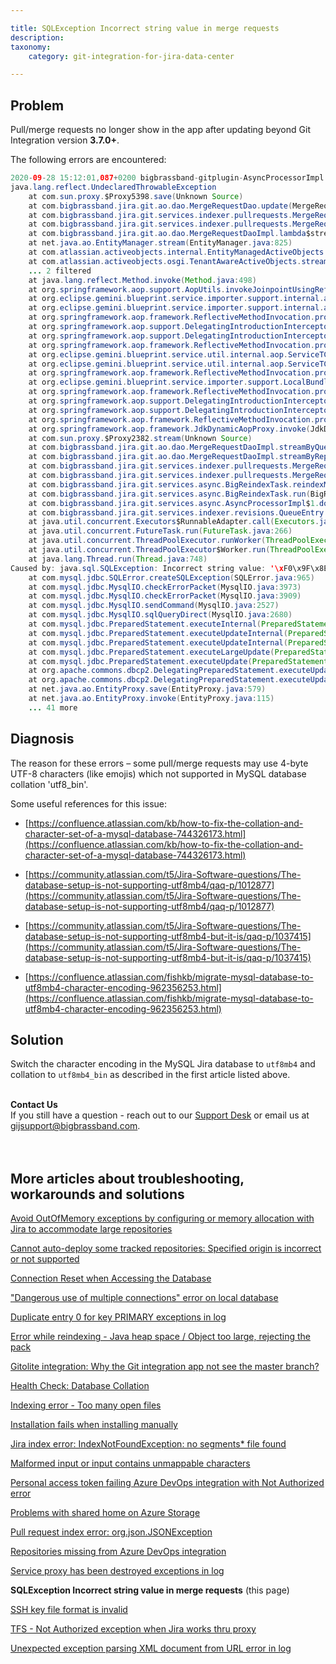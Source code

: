 ```yaml
---

title: SQLException Incorrect string value in merge requests
description:
taxonomy:
    category: git-integration-for-jira-data-center

---
```

## Problem

Pull/merge requests no longer show in the app after updating beyond Git Integration version **3.7.0+**.

The following errors are encountered:

```java
2020-09-28 15:12:01,087+0200 bigbrassband-gitplugin-AsyncProcessorImpl:thread - 0 ERROR      [c.b.j.g.services.async.BigReindexTask] Error retrieving merge/pull requests for repoId = 119
java.lang.reflect.UndeclaredThrowableException
	at com.sun.proxy.$Proxy5398.save(Unknown Source)
	at com.bigbrassband.jira.git.ao.dao.MergeRequestDao.update(MergeRequestDao.java:38)
	at com.bigbrassband.jira.git.services.indexer.pullrequests.MergeRequestRetrieverImpl.updateIfChanged(MergeRequestRetrieverImpl.java:185)
	at com.bigbrassband.jira.git.services.indexer.pullrequests.MergeRequestRetrieverImpl.lambda$updateMergeRequestsFull$2(MergeRequestRetrieverImpl.java:122)
	at com.bigbrassband.jira.git.ao.dao.MergeRequestDaoImpl.lambda$streamByQuery$1(MergeRequestDaoImpl.java:47)
	at net.java.ao.EntityManager.stream(EntityManager.java:825)
	at com.atlassian.activeobjects.internal.EntityManagedActiveObjects.stream(EntityManagedActiveObjects.java:164)
	at com.atlassian.activeobjects.osgi.TenantAwareActiveObjects.stream(TenantAwareActiveObjects.java:316)
	... 2 filtered
	at java.lang.reflect.Method.invoke(Method.java:498)
	at org.springframework.aop.support.AopUtils.invokeJoinpointUsingReflection(AopUtils.java:302)
	at org.eclipse.gemini.blueprint.service.importer.support.internal.aop.ServiceInvoker.doInvoke(ServiceInvoker.java:56)
	at org.eclipse.gemini.blueprint.service.importer.support.internal.aop.ServiceInvoker.invoke(ServiceInvoker.java:60)
	at org.springframework.aop.framework.ReflectiveMethodInvocation.proceed(ReflectiveMethodInvocation.java:179)
	at org.springframework.aop.support.DelegatingIntroductionInterceptor.doProceed(DelegatingIntroductionInterceptor.java:133)
	at org.springframework.aop.support.DelegatingIntroductionInterceptor.invoke(DelegatingIntroductionInterceptor.java:121)
	at org.springframework.aop.framework.ReflectiveMethodInvocation.proceed(ReflectiveMethodInvocation.java:179)
	at org.eclipse.gemini.blueprint.service.util.internal.aop.ServiceTCCLInterceptor.invokeUnprivileged(ServiceTCCLInterceptor.java:70)
	at org.eclipse.gemini.blueprint.service.util.internal.aop.ServiceTCCLInterceptor.invoke(ServiceTCCLInterceptor.java:53)
	at org.springframework.aop.framework.ReflectiveMethodInvocation.proceed(ReflectiveMethodInvocation.java:179)
	at org.eclipse.gemini.blueprint.service.importer.support.LocalBundleContextAdvice.invoke(LocalBundleContextAdvice.java:57)
	at org.springframework.aop.framework.ReflectiveMethodInvocation.proceed(ReflectiveMethodInvocation.java:179)
	at org.springframework.aop.support.DelegatingIntroductionInterceptor.doProceed(DelegatingIntroductionInterceptor.java:133)
	at org.springframework.aop.support.DelegatingIntroductionInterceptor.invoke(DelegatingIntroductionInterceptor.java:121)
	at org.springframework.aop.framework.ReflectiveMethodInvocation.proceed(ReflectiveMethodInvocation.java:179)
	at org.springframework.aop.framework.JdkDynamicAopProxy.invoke(JdkDynamicAopProxy.java:208)
	at com.sun.proxy.$Proxy2382.stream(Unknown Source)
	at com.bigbrassband.jira.git.ao.dao.MergeRequestDaoImpl.streamByQuery(MergeRequestDaoImpl.java:46)
	at com.bigbrassband.jira.git.ao.dao.MergeRequestDaoImpl.streamByRepoId(MergeRequestDaoImpl.java:37)
	at com.bigbrassband.jira.git.services.indexer.pullrequests.MergeRequestRetrieverImpl.updateMergeRequestsFull(MergeRequestRetrieverImpl.java:118)
	at com.bigbrassband.jira.git.services.indexer.pullrequests.MergeRequestRetrieverImpl.updateMergeRequests(MergeRequestRetrieverImpl.java:90)
	at com.bigbrassband.jira.git.services.async.BigReindexTask.reindexMergeRequests(BigReindexTask.java:245)
	at com.bigbrassband.jira.git.services.async.BigReindexTask.run(BigReindexTask.java:133)
	at com.bigbrassband.jira.git.services.async.AsyncProcessorImpl$1.doRun(AsyncProcessorImpl.java:86)
	at com.bigbrassband.jira.git.services.indexer.revisions.QueueEntry.run(QueueEntry.java:90)
	at java.util.concurrent.Executors$RunnableAdapter.call(Executors.java:511)
	at java.util.concurrent.FutureTask.run(FutureTask.java:266)
	at java.util.concurrent.ThreadPoolExecutor.runWorker(ThreadPoolExecutor.java:1149)
	at java.util.concurrent.ThreadPoolExecutor$Worker.run(ThreadPoolExecutor.java:624)
	at java.lang.Thread.run(Thread.java:748)
Caused by: java.sql.SQLException: Incorrect string value: '\xF0\x9F\x8E\x84 C...' for column 'TITLE' at row 1
	at com.mysql.jdbc.SQLError.createSQLException(SQLError.java:965)
	at com.mysql.jdbc.MysqlIO.checkErrorPacket(MysqlIO.java:3973)
	at com.mysql.jdbc.MysqlIO.checkErrorPacket(MysqlIO.java:3909)
	at com.mysql.jdbc.MysqlIO.sendCommand(MysqlIO.java:2527)
	at com.mysql.jdbc.MysqlIO.sqlQueryDirect(MysqlIO.java:2680)
	at com.mysql.jdbc.PreparedStatement.executeInternal(PreparedStatement.java:1858)
	at com.mysql.jdbc.PreparedStatement.executeUpdateInternal(PreparedStatement.java:2079)
	at com.mysql.jdbc.PreparedStatement.executeUpdateInternal(PreparedStatement.java:2013)
	at com.mysql.jdbc.PreparedStatement.executeLargeUpdate(PreparedStatement.java:5104)
	at com.mysql.jdbc.PreparedStatement.executeUpdate(PreparedStatement.java:1998)
	at org.apache.commons.dbcp2.DelegatingPreparedStatement.executeUpdate(DelegatingPreparedStatement.java:98)
	at org.apache.commons.dbcp2.DelegatingPreparedStatement.executeUpdate(DelegatingPreparedStatement.java:98)
	at net.java.ao.EntityProxy.save(EntityProxy.java:579)
	at net.java.ao.EntityProxy.invoke(EntityProxy.java:115)
	... 41 more
```

## Diagnosis

The reason for these errors – some pull/merge requests may use 4-byte UTF-8 characters (like emojis) which not supported in MySQL database collation 'utf8\_bin'.

Some useful references for this issue:

*   [https://confluence.atlassian.com/kb/how-to-fix-the-collation-and-character-set-of-a-mysql-database-744326173.html](https://confluence.atlassian.com/kb/how-to-fix-the-collation-and-character-set-of-a-mysql-database-744326173.html)

*   [https://community.atlassian.com/t5/Jira-Software-questions/The-database-setup-is-not-supporting-utf8mb4/qaq-p/1012877](https://community.atlassian.com/t5/Jira-Software-questions/The-database-setup-is-not-supporting-utf8mb4/qaq-p/1012877)

*   [https://community.atlassian.com/t5/Jira-Software-questions/The-database-setup-is-not-supporting-utf8mb4-but-it-is/qaq-p/1037415](https://community.atlassian.com/t5/Jira-Software-questions/The-database-setup-is-not-supporting-utf8mb4-but-it-is/qaq-p/1037415)

*   [https://confluence.atlassian.com/fishkb/migrate-mysql-database-to-utf8mb4-character-encoding-962356253.html](https://confluence.atlassian.com/fishkb/migrate-mysql-database-to-utf8mb4-character-encoding-962356253.html)


## Solution

Switch the character encoding in the MySQL Jira database to `utf8mb4` and collation to `utf8mb4_bin` as described in the first article listed above.

<br>

<div class="bbb-callout bbb--info">
    <div class="irow">
    <div class="ilogobox">
        <span class="logoimg"></span>
    </div>
    <div class="imsgbox">
        <b>Contact Us</b><br>
        If you still have a question - reach out to our <a href='https://help.gitkraken.com/git-integration-for-jira-data-center/gij-self-hosted-contact-support/'>Support Desk</a> or email us at <a href='gijsupport@bigbrassband.com'>gijsupport@bigbrassband.com</a>.
    </div>
    </div>
</div>
<br>

<br>

## More articles about troubleshooting, workarounds and solutions

[Avoid OutOfMemory exceptions by configuring or memory allocation with Jira to accommodate large repositories](/git-integration-for-jira-data-center/Avoid-OutOfMemory-exceptions-by-configuring-or-memory-allocation-with-Jira-to-accommodate-large-repositories-gij-self-managed)

[Cannot auto-deploy some tracked repositories: Specified origin is incorrect or not supported](/git-integration-for-jira-data-center/Cannot-auto-deploy-some-tracked-repositories-gij-self-managed)

[Connection Reset when Accessing the Database](/git-integration-for-jira-data-center/Connection-reset-when-accessing-the-database-gij-self-managed)

["Dangerous use of multiple connections" error on local database](/git-integration-for-jira-data-center/Dangerous-use-of-multiple-connections-error-on-local-database-gij-self-managed)

[Duplicate entry 0 for key PRIMARY exceptions in log](/git-integration-for-jira-data-center/Duplicate-entry-0-for-key-PRIMARY-exceptions-in-log-gij-self-managed)

[Error while reindexing - Java heap space / Object too large, rejecting the pack](/git-integration-for-jira-data-center/Error-while-reindexing-Java-heap-space-Object-too-large,-rejecting-the-pack-gij-self-managed)

[Gitolite integration: Why the Git integration app not see the master branch?](/git-integration-for-jira-data-center/Gitolite-integration--why-the-Git-integration-app-not-see-the-master-branch-gij-self-managed)

[Health Check\: Database Collation](/git-integration-for-jira-data-center/Health-check--database-collation-gij-self-managed)

[Indexing error - Too many open files](/git-integration-for-jira-data-center/Indexing-error-Too-many-open-files-gij-self-managed)

[Installation fails when installing manually](/git-integration-for-jira-data-center/Installation-fails-when-installing-manually-gij-self-managed)

[Jira index error: IndexNotFoundException: no segments\* file found](/git-integration-for-jira-data-center/Jira-index-error--IndexNotFoundException--no-segments-file-found)

[Malformed input or input contains unmappable characters](/git-integration-for-jira-data-center/Malformed-input-or-input-contains-unmappable-characters-gij-self-managed)

[Personal access token failing Azure DevOps integration with Not Authorized error](/git-integration-for-jira-data-center/Personal-access-token-failing-azure-devops-integration-with-Not-Authorized-error-gij-self-managed)

[Problems with shared home on Azure Storage](/git-integration-for-jira-data-center/Problems-with-shared-home-on-azure-storage-gij-self-managed)

[Pull request index error: org.json.JSONException](/git-integration-for-jira-data-center/Pull-request-index-error--JSONException-gij-self-managed)

[Repositories missing from Azure DevOps integration](/git-integration-for-jira-data-center/Repositories-missing-from-azure-devops-integration-gij-self-managed)

[Service proxy has been destroyed  exceptions in log](/git-integration-for-jira-data-center/Service-proxy-has-been-destroyed-exceptions-in-log-gij-self-managed)

**SQLException Incorrect string value in merge requests** (this page)

[SSH key file format is invalid](/git-integration-for-jira-data-center/SSH-key-file-format-is-invalid-gij-self-managed)

[TFS - Not Authorized exception when Jira works thru proxy](/git-integration-for-jira-data-center/TFS-Not-authorized-exception-when-Jira-works-thru-proxy-gij-self-managed)

[Unexpected exception parsing XML document from URL error in log](/git-integration-for-jira-data-center/Unexpected-exception-parsing-XML-document-from-URL-error-in-log-gij-self-managed)

